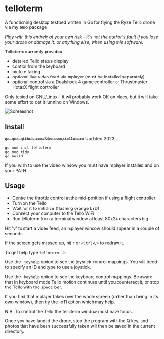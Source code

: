 # telloterm
A functioning desktop testbed written in Go for flying the Ryze Tello drone via my tello package.

_Play with this entirely at your own risk - it's not the author's fault if you lose your drone
or damage it, or anything else, when using this software._

Telloterm currently provides
* detailed Tello status display
* control from the keyboard
* picture taking
* optional live video feed via mplayer (must be installed separately)
* optional control via a Dualshock 4 game controller or Thrustmaster HotasX flight controller

Only tested on GNU/Linux - it wil probably work OK on Macs, but it will take some effort to get it running on Windows.

![Screenshot](ScreenShot.png "TelloTerm in-flight")


## Install

~~``go get github.com/SMerrony/telloterm``~~
Updated 2023...

```
go mod init telloterm
go mod tidy
go build
```

If you wish to use the video window you must have mplayer installed and on your PATH.

## Usage
* Centre the throttle control at the mid-position if using a flight controller
* Turn on the Tello
* Wait for it to initialise (flashing orange LED)
* Connect your computer to the Tello WiFi
* Run telloterm from a terminal window at least 80x24 characters big 

Hit 'v' to start a video feed, an mplayer window should appear in a couple of seconds.

If the screen gets messed up, hit `r` or `<Ctrl-L>` to redraw it.

To get help type `telloterm -h`

Use the `-joyhelp` option to see the joystick control mappings.  You will need to specify an ID and type to use a joystick.

Use the `-keyhelp` option to see the keyboard control mappings.  Be aware that in keyboard mode Tello motion continues until you
counteract it, or stop the Tello with the space bar.

If you find that mplayer takes over the whole screen (rather than being in its own window), then try the -x11 option which may help.

N.B. To control the Tello the telloterm window must have focus.

Once you have landed the drone, stop the program with the Q key, and photos that have been successfully taken will then be saved
in the current directory.
